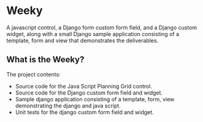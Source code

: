 Weeky
=====

A javascript control, a Django form custom form field, and a Django custom widget, along with a small Django sample application consisting of a template, form and view that demonstrates the deliverables.

What is the Weeky?
------------------

The project contents:

 - Source code for the Java Script Planning Grid control.
 - Source code for the Django custom form field and widget.
 - Sample django application consisting of a template, form, view demonstrating the django and java script.
 - Unit tests for the django custom form field and widget.

